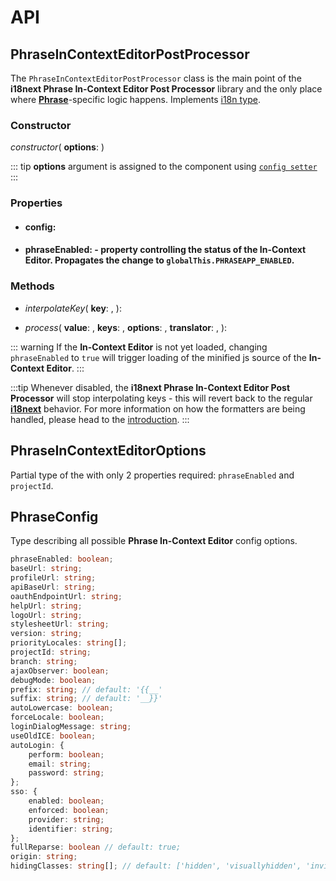 # API

## PhraseInContextEditorPostProcessor

The `PhraseInContextEditorPostProcessor` class is the main point of the **i18next Phrase In-Context Editor Post Processor** library and the only place where [**Phrase**](https://phrase.com)-specific logic happens. Implements [<Badge text="PostProcessor" vertical="middle" /> i18n type](https://www.i18next.com/misc/creating-own-plugins#post-processor).

### Constructor

_constructor_(
    **options**: [<Badge text="PhraseInContextEditorOptions" vertical="middle" />](#phraseincontexteditoroptions)
)

::: tip
**options** argument is assigned to the component using [`config setter`](#config-setter)
:::


<a id="config-setter"></a>

### Properties

- #### config: [<Badge text="PhraseConfig" vertical="middle" />](#phraseconfig)

- #### phraseEnabled: <Badge text="boolean" vertical="middle" /><span class="fw-normal"> - property controlling the status of the In-Context Editor. Propagates the change to `globalThis.PHRASEAPP_ENABLED`.</span>

### Methods

- _interpolateKey_(
    **key**: <Badge text="string" vertical="middle" />,
): <Badge text="string[]" vertical="middle" />

- _process_(
    **value**: <Badge text="string" vertical="middle" />,
    **keys**: <Badge text="string[]" vertical="middle" />,
    **options**: <Badge text="unknown" vertical="middle" />,
    **translator**: <Badge text="unknown" vertical="middle" />,
): <Badge text="string" vertical="middle" />

::: warning
If the **In-Context Editor** is not yet loaded, changing `phraseEnabled` to `true` will trigger loading of the minified js source of the **In-Context Editor**.
:::

:::tip
Whenever disabled, the **i18next Phrase In-Context Editor Post Processor** will stop interpolating keys - this will revert back to the regular [**i18next**](https://www.i18next.com/) behavior. For more information on how the formatters are being handled, please head to the [introduction](../guide/).
:::

## PhraseInContextEditorOptions

Partial type of the [<Badge text="PhraseConfig" vertical="middle" />](#phraseconfig) with only 2 properties required: `phraseEnabled` and `projectId`.

## PhraseConfig

Type describing all possible **Phrase In-Context Editor** config options.

```typescript
phraseEnabled: boolean;
baseUrl: string;
profileUrl: string;
apiBaseUrl: string;
oauthEndpointUrl: string;
helpUrl: string;
logoUrl: string;
stylesheetUrl: string;
version: string;
priorityLocales: string[];
projectId: string;
branch: string;
ajaxObserver: boolean;
debugMode: boolean;
prefix: string; // default: '{{__'
suffix: string; // default: '__}}'
autoLowercase: boolean;
forceLocale: boolean;
loginDialogMessage: string;
useOldICE: boolean;
autoLogin: {
    perform: boolean;
    email: string;
    password: string;
};
sso: {
    enabled: boolean;
    enforced: boolean;
    provider: string;
    identifier: string;
};
fullReparse: boolean // default: true;
origin: string;
hidingClasses: string[]; // default: ['hidden', 'visuallyhidden', 'invisible'];
```
